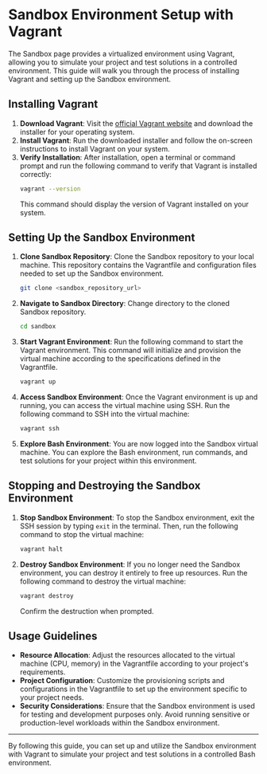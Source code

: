 # Sandbox Environment Setup with Vagrant

The Sandbox page provides a virtualized environment using Vagrant, allowing you to simulate your project and test solutions in a controlled environment. This guide will walk you through the process of installing Vagrant and setting up the Sandbox environment.

## Installing Vagrant

1. **Download Vagrant**: Visit the [official Vagrant website](https://www.vagrantup.com/) and download the installer for your operating system.
2. **Install Vagrant**: Run the downloaded installer and follow the on-screen instructions to install Vagrant on your system.
3. **Verify Installation**: After installation, open a terminal or command prompt and run the following command to verify that Vagrant is installed correctly:
    ```bash
    vagrant --version
    ```
    This command should display the version of Vagrant installed on your system.

## Setting Up the Sandbox Environment

1. **Clone Sandbox Repository**: Clone the Sandbox repository to your local machine. This repository contains the Vagrantfile and configuration files needed to set up the Sandbox environment.
    ```bash
    git clone <sandbox_repository_url>
    ```

2. **Navigate to Sandbox Directory**: Change directory to the cloned Sandbox repository.
    ```bash
    cd sandbox
    ```

3. **Start Vagrant Environment**: Run the following command to start the Vagrant environment. This command will initialize and provision the virtual machine according to the specifications defined in the Vagrantfile.
    ```bash
    vagrant up
    ```

4. **Access Sandbox Environment**: Once the Vagrant environment is up and running, you can access the virtual machine using SSH. Run the following command to SSH into the virtual machine:
    ```bash
    vagrant ssh
    ```

5. **Explore Bash Environment**: You are now logged into the Sandbox virtual machine. You can explore the Bash environment, run commands, and test solutions for your project within this environment.

## Stopping and Destroying the Sandbox Environment

1. **Stop Sandbox Environment**: To stop the Sandbox environment, exit the SSH session by typing `exit` in the terminal. Then, run the following command to stop the virtual machine:
    ```bash
    vagrant halt
    ```

2. **Destroy Sandbox Environment**: If you no longer need the Sandbox environment, you can destroy it entirely to free up resources. Run the following command to destroy the virtual machine:
    ```bash
    vagrant destroy
    ```
    Confirm the destruction when prompted.

## Usage Guidelines

- **Resource Allocation**: Adjust the resources allocated to the virtual machine (CPU, memory) in the Vagrantfile according to your project's requirements.
- **Project Configuration**: Customize the provisioning scripts and configurations in the Vagrantfile to set up the environment specific to your project needs.
- **Security Considerations**: Ensure that the Sandbox environment is used for testing and development purposes only. Avoid running sensitive or production-level workloads within the Sandbox environment.

---

By following this guide, you can set up and utilize the Sandbox environment with Vagrant to simulate your project and test solutions in a controlled Bash environment.
